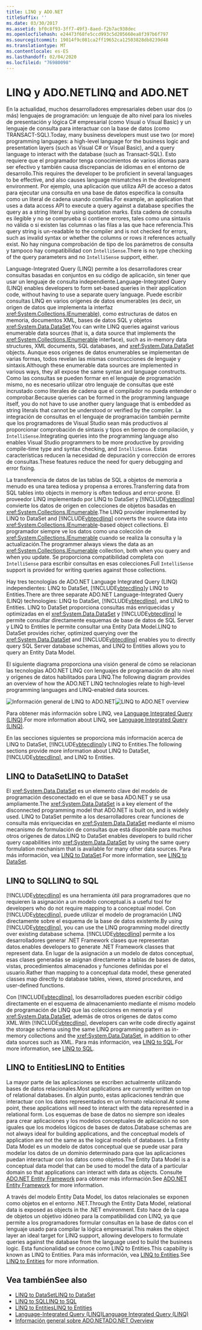 ```yaml
---
title: LINQ y ADO.NET
titleSuffix: ''
ms.date: 03/30/2017
ms.assetid: bf0c8f93-3ff7-49f3-8aed-f2b7ac938dec
ms.openlocfilehash: e24473f68fe5ccd993c5d205660ea8f397b6f797
ms.sourcegitcommit: 19014f9c081ca2ff19652ca12503828db8239d48
ms.translationtype: MT
ms.contentlocale: es-ES
ms.lasthandoff: 02/04/2020
ms.locfileid: "76980098"
---
```

# <a name="linq-and-adonet"></a><span data-ttu-id="11838-102">LINQ y ADO.NET</span><span class="sxs-lookup"><span data-stu-id="11838-102">LINQ and ADO.NET</span></span>
<span data-ttu-id="11838-103">En la actualidad, muchos desarrolladores empresariales deben usar dos (o más) lenguajes de programación: un lenguaje de alto nivel para los niveles de presentación y lógica C# empresarial (como Visual o Visual Basic) y un lenguaje de consulta para interactuar con la base de datos (como TRANSACT-SQL).</span><span class="sxs-lookup"><span data-stu-id="11838-103">Today, many business developers must use two (or more) programming languages: a high-level language for the business logic and presentation layers (such as Visual C# or Visual Basic), and a query language to interact with the database (such as Transact-SQL).</span></span> <span data-ttu-id="11838-104">Esto requiere que el programador tenga conocimientos de varios idiomas para ser efectivo y también causa discrepancias de idiomas en el entorno de desarrollo.</span><span class="sxs-lookup"><span data-stu-id="11838-104">This requires the developer to be proficient in several languages to be effective, and also causes language mismatches in the development environment.</span></span> <span data-ttu-id="11838-105">Por ejemplo, una aplicación que utiliza API de acceso a datos para ejecutar una consulta en una base de datos especifica la consulta como un literal de cadena usando comillas.</span><span class="sxs-lookup"><span data-stu-id="11838-105">For example, an application that uses a data access API to execute a query against a database specifies the query as a string literal by using quotation marks.</span></span> <span data-ttu-id="11838-106">Esta cadena de consulta es ilegible y no se comprueba si contiene errores, tales como una sintaxis no válida o si existen las columnas o las filas a las que hace referencia.</span><span class="sxs-lookup"><span data-stu-id="11838-106">This query string is un-readable to the compiler and is not checked for errors, such as invalid syntax or whether the columns or rows it references actually exist.</span></span> <span data-ttu-id="11838-107">No hay ninguna comprobación de tipo de los parámetros de consulta y tampoco hay compatibilidad con `IntelliSense`.</span><span class="sxs-lookup"><span data-stu-id="11838-107">There is no type checking of the query parameters and no `IntelliSense` support, either.</span></span>  
  
 <span data-ttu-id="11838-108">Language-Integrated Query (LINQ) permite a los desarrolladores crear consultas basadas en conjuntos en su código de aplicación, sin tener que usar un lenguaje de consulta independiente.</span><span class="sxs-lookup"><span data-stu-id="11838-108">Language-Integrated Query (LINQ) enables developers to form set-based queries in their application code, without having to use a separate query language.</span></span> <span data-ttu-id="11838-109">Puede escribir consultas LINQ en varios orígenes de datos enumerables (es decir, un origen de datos que implementa la interfaz <xref:System.Collections.IEnumerable>), como estructuras de datos en memoria, documentos XML, bases de datos SQL y objetos <xref:System.Data.DataSet>.</span><span class="sxs-lookup"><span data-stu-id="11838-109">You can write LINQ queries against various enumerable data sources (that is, a data source that implements the <xref:System.Collections.IEnumerable> interface), such as in-memory data structures, XML documents, SQL databases, and <xref:System.Data.DataSet> objects.</span></span> <span data-ttu-id="11838-110">Aunque esos orígenes de datos enumerables se implementan de varias formas, todos revelan las mismas construcciones de lenguaje y sintaxis.</span><span class="sxs-lookup"><span data-stu-id="11838-110">Although these enumerable data sources are implemented in various ways, they all expose the same syntax and language constructs.</span></span> <span data-ttu-id="11838-111">Como las consultas se pueden formar en el lenguaje de programación mismo, no es necesario utilizar otro lenguaje de consultas que esté incrustado como literales de cadena que el compilador no pueda entender o comprobar.</span><span class="sxs-lookup"><span data-stu-id="11838-111">Because queries can be formed in the programming language itself, you do not have to use another query language that is embedded as string literals that cannot be understood or verified by the compiler.</span></span> <span data-ttu-id="11838-112">La integración de consultas en el lenguaje de programación también permite que los programadores de Visual Studio sean más productivos al proporcionar comprobación de sintaxis y tipos en tiempo de compilación, y `IntelliSense`.</span><span class="sxs-lookup"><span data-stu-id="11838-112">Integrating queries into the programming language also enables Visual Studio programmers to be more productive by providing compile-time type and syntax checking, and `IntelliSense`.</span></span> <span data-ttu-id="11838-113">Estas características reducen la necesidad de depuración y corrección de errores de consultas.</span><span class="sxs-lookup"><span data-stu-id="11838-113">These features reduce the need for query debugging and error fixing.</span></span>  
  
 <span data-ttu-id="11838-114">La transferencia de datos de las tablas de SQL a objetos de memoria a menudo es una tarea tediosa y propensa a errores.</span><span class="sxs-lookup"><span data-stu-id="11838-114">Transferring data from SQL tables into objects in memory is often tedious and error-prone.</span></span> <span data-ttu-id="11838-115">El proveedor LINQ implementado por LINQ to DataSet y [!INCLUDE[vbtecdlinq](../../../../includes/vbtecdlinq-md.md)] convierte los datos de origen en colecciones de objetos basadas en <xref:System.Collections.IEnumerable>.</span><span class="sxs-lookup"><span data-stu-id="11838-115">The LINQ provider implemented by LINQ to DataSet and [!INCLUDE[vbtecdlinq](../../../../includes/vbtecdlinq-md.md)] converts the source data into <xref:System.Collections.IEnumerable>-based object collections.</span></span> <span data-ttu-id="11838-116">El programador siempre ve los datos como una colección de <xref:System.Collections.IEnumerable> cuando se realiza la consulta y la actualización.</span><span class="sxs-lookup"><span data-stu-id="11838-116">The programmer always views the data as an <xref:System.Collections.IEnumerable> collection, both when you query and when you update.</span></span> <span data-ttu-id="11838-117">Se proporciona compatibilidad completa con `IntelliSense` para escribir consultas en esas colecciones.</span><span class="sxs-lookup"><span data-stu-id="11838-117">Full `IntelliSense` support is provided for writing queries against those collections.</span></span>  
  
 <span data-ttu-id="11838-118">Hay tres tecnologías de ADO.NET Language Integrated Query (LINQ) independientes: LINQ to DataSet, [!INCLUDE[vbtecdlinq](../../../../includes/vbtecdlinq-md.md)]y LINQ to Entities.</span><span class="sxs-lookup"><span data-stu-id="11838-118">There are three separate ADO.NET Language-Integrated Query (LINQ) technologies: LINQ to DataSet, [!INCLUDE[vbtecdlinq](../../../../includes/vbtecdlinq-md.md)], and LINQ to Entities.</span></span> <span data-ttu-id="11838-119">LINQ to DataSet proporciona consultas más enriquecidas y optimizadas en el <xref:System.Data.DataSet> y [!INCLUDE[vbtecdlinq](../../../../includes/vbtecdlinq-md.md)] le permite consultar directamente esquemas de base de datos de SQL Server y LINQ to Entities le permite consultar una Entity Data Model.</span><span class="sxs-lookup"><span data-stu-id="11838-119">LINQ to DataSet provides richer, optimized querying over the <xref:System.Data.DataSet> and [!INCLUDE[vbtecdlinq](../../../../includes/vbtecdlinq-md.md)] enables you to directly query SQL Server database schemas, and LINQ to Entities allows you to query an Entity Data Model.</span></span>  
  
 <span data-ttu-id="11838-120">El siguiente diagrama proporciona una visión general de cómo se relacionan las tecnologías ADO.NET LINQ con lenguajes de programación de alto nivel y orígenes de datos habilitados para LINQ.</span><span class="sxs-lookup"><span data-stu-id="11838-120">The following diagram provides an overview of how the ADO.NET LINQ technologies relate to high-level programming languages and LINQ-enabled data sources.</span></span>  
  
 <span data-ttu-id="11838-121">![Información general de LINQ to ADO.NET](./media/dpue-linqtoadonetoverview-bpuedev11.gif "DPUE_LinqToAdoNetOverview_bpuedev11")</span><span class="sxs-lookup"><span data-stu-id="11838-121">![LINQ to ADO.NET overview](./media/dpue-linqtoadonetoverview-bpuedev11.gif "DPUE_LinqToAdoNetOverview_bpuedev11")</span></span>  
  
 <span data-ttu-id="11838-122">Para obtener más información sobre LINQ, vea [Language Integrated Query (LINQ)](../../../csharp/programming-guide/concepts/linq/index.md).</span><span class="sxs-lookup"><span data-stu-id="11838-122">For more information about LINQ, see [Language Integrated Query (LINQ)](../../../csharp/programming-guide/concepts/linq/index.md).</span></span>
  
 <span data-ttu-id="11838-123">En las secciones siguientes se proporciona más información acerca de LINQ to DataSet, [!INCLUDE[vbtecdlinq](../../../../includes/vbtecdlinq-md.md)]y LINQ to Entities.</span><span class="sxs-lookup"><span data-stu-id="11838-123">The following sections provide more information about LINQ to DataSet, [!INCLUDE[vbtecdlinq](../../../../includes/vbtecdlinq-md.md)], and LINQ to Entities.</span></span>  
  
## <a name="linq-to-dataset"></a><span data-ttu-id="11838-124">LINQ to DataSet</span><span class="sxs-lookup"><span data-stu-id="11838-124">LINQ to DataSet</span></span>  
 <span data-ttu-id="11838-125">El <xref:System.Data.DataSet> es un elemento clave del modelo de programación desconectado en el que se basa ADO.NET y se usa ampliamente.</span><span class="sxs-lookup"><span data-stu-id="11838-125">The <xref:System.Data.DataSet> is a key element of the disconnected programming model that ADO.NET is built on, and is widely used.</span></span> <span data-ttu-id="11838-126">LINQ to DataSet permite a los desarrolladores crear funciones de consulta más enriquecidas en <xref:System.Data.DataSet> mediante el mismo mecanismo de formulación de consultas que está disponible para muchos otros orígenes de datos.</span><span class="sxs-lookup"><span data-stu-id="11838-126">LINQ to DataSet enables developers to build richer query capabilities into <xref:System.Data.DataSet> by using the same query formulation mechanism that is available for many other data sources.</span></span> <span data-ttu-id="11838-127">Para más información, vea [LINQ to DataSet](linq-to-dataset.md).</span><span class="sxs-lookup"><span data-stu-id="11838-127">For more information, see [LINQ to DataSet](linq-to-dataset.md).</span></span>  
  
## <a name="linq-to-sql"></a><span data-ttu-id="11838-128">LINQ to SQL</span><span class="sxs-lookup"><span data-stu-id="11838-128">LINQ to SQL</span></span>  
 [!INCLUDE[vbtecdlinq](../../../../includes/vbtecdlinq-md.md)] <span data-ttu-id="11838-129">es una herramienta útil para programadores que no requieren la asignación a un modelo conceptual.</span><span class="sxs-lookup"><span data-stu-id="11838-129">is a useful tool for developers who do not require mapping to a conceptual model.</span></span> <span data-ttu-id="11838-130">Con [!INCLUDE[vbtecdlinq](../../../../includes/vbtecdlinq-md.md)], puede utilizar el modelo de programación LINQ directamente sobre el esquema de la base de datos existente.</span><span class="sxs-lookup"><span data-stu-id="11838-130">By using [!INCLUDE[vbtecdlinq](../../../../includes/vbtecdlinq-md.md)], you can use the LINQ programming model directly over existing database schema.</span></span> [!INCLUDE[vbtecdlinq](../../../../includes/vbtecdlinq-md.md)] <span data-ttu-id="11838-131">permite a los desarrolladores generar .NET Framework clases que representan datos.</span><span class="sxs-lookup"><span data-stu-id="11838-131">enables developers to generate .NET Framework classes that represent data.</span></span> <span data-ttu-id="11838-132">En lugar de la asignación a un modelo de datos conceptual, esas clases generadas se asignan directamente a tablas de bases de datos, vistas, procedimientos almacenados y funciones definidas por el usuario.</span><span class="sxs-lookup"><span data-stu-id="11838-132">Rather than mapping to a conceptual data model, these generated classes map directly to database tables, views, stored procedures, and user-defined functions.</span></span>  
  
 <span data-ttu-id="11838-133">Con [!INCLUDE[vbtecdlinq](../../../../includes/vbtecdlinq-md.md)], los desarrolladores pueden escribir código directamente en el esquema de almacenamiento mediante el mismo modelo de programación de LINQ que las colecciones en memoria y el <xref:System.Data.DataSet>, además de otros orígenes de datos como XML.</span><span class="sxs-lookup"><span data-stu-id="11838-133">With [!INCLUDE[vbtecdlinq](../../../../includes/vbtecdlinq-md.md)], developers can write code directly against the storage schema using the same LINQ programming pattern as in-memory collections and the <xref:System.Data.DataSet>, in addition to other data sources such as XML.</span></span> <span data-ttu-id="11838-134">Para más información, vea [LINQ to SQL](./sql/linq/index.md).</span><span class="sxs-lookup"><span data-stu-id="11838-134">For more information, see [LINQ to SQL](./sql/linq/index.md).</span></span>  
  
## <a name="linq-to-entities"></a><span data-ttu-id="11838-135">LINQ to Entities</span><span class="sxs-lookup"><span data-stu-id="11838-135">LINQ to Entities</span></span>  
 <span data-ttu-id="11838-136">La mayor parte de las aplicaciones se escriben actualmente utilizando bases de datos relacionales.</span><span class="sxs-lookup"><span data-stu-id="11838-136">Most applications are currently written on top of relational databases.</span></span> <span data-ttu-id="11838-137">En algún punto, estas aplicaciones tendrán que interactuar con los datos representados en un formato relacional.</span><span class="sxs-lookup"><span data-stu-id="11838-137">At some point, these applications will need to interact with the data represented in a relational form.</span></span> <span data-ttu-id="11838-138">Los esquemas de base de datos no siempre son ideales para crear aplicaciones y los modelos conceptuales de aplicación no son iguales que los modelos lógicos de bases de datos.</span><span class="sxs-lookup"><span data-stu-id="11838-138">Database schemas are not always ideal for building applications, and the conceptual models of application are not the same as the logical models of databases.</span></span> <span data-ttu-id="11838-139">La Entity Data Model es un modelo de datos conceptual que se puede usar para modelar los datos de un dominio determinado para que las aplicaciones puedan interactuar con los datos como objetos.</span><span class="sxs-lookup"><span data-stu-id="11838-139">The Entity Data Model is a conceptual data model that can be used to model the data of a particular domain so that applications can interact with data as objects.</span></span> <span data-ttu-id="11838-140">Consulte [ADO.NET Entity Framework](./ef/index.md) para obtener más información.</span><span class="sxs-lookup"><span data-stu-id="11838-140">See [ADO.NET Entity Framework](./ef/index.md) for more information.</span></span>  
  
 <span data-ttu-id="11838-141">A través del modelo Entity Data Model, los datos relacionales se exponen como objetos en el entorno .NET.</span><span class="sxs-lookup"><span data-stu-id="11838-141">Through the Entity Data Model, relational data is exposed as objects in the .NET environment.</span></span> <span data-ttu-id="11838-142">Esto hace de la capa de objetos un objetivo idóneo para la compatibilidad con LINQ, ya que permite a los programadores formular consultas en la base de datos con el lenguaje usado para compilar la lógica empresarial.</span><span class="sxs-lookup"><span data-stu-id="11838-142">This makes the object layer an ideal target for LINQ support, allowing developers to formulate queries against the database from the language used to build the business logic.</span></span> <span data-ttu-id="11838-143">Esta funcionalidad se conoce como LINQ to Entities.</span><span class="sxs-lookup"><span data-stu-id="11838-143">This capability is known as LINQ to Entities.</span></span> <span data-ttu-id="11838-144">Para más información, vea [LINQ to Entities](./ef/language-reference/linq-to-entities.md).</span><span class="sxs-lookup"><span data-stu-id="11838-144">See [LINQ to Entities](./ef/language-reference/linq-to-entities.md) for more information.</span></span>  
  
## <a name="see-also"></a><span data-ttu-id="11838-145">Vea también</span><span class="sxs-lookup"><span data-stu-id="11838-145">See also</span></span>

- [<span data-ttu-id="11838-146">LINQ to DataSet</span><span class="sxs-lookup"><span data-stu-id="11838-146">LINQ to DataSet</span></span>](linq-to-dataset.md)
- [<span data-ttu-id="11838-147">LINQ to SQL</span><span class="sxs-lookup"><span data-stu-id="11838-147">LINQ to SQL</span></span>](./sql/linq/index.md)
- [<span data-ttu-id="11838-148">LINQ to Entities</span><span class="sxs-lookup"><span data-stu-id="11838-148">LINQ to Entities</span></span>](./ef/language-reference/linq-to-entities.md)
- [<span data-ttu-id="11838-149">Language-Integrated Query (LINQ)</span><span class="sxs-lookup"><span data-stu-id="11838-149">Language Integrated Query (LINQ)</span></span>](../../../csharp/programming-guide/concepts/linq/index.md)
- [<span data-ttu-id="11838-150">Información general sobre ADO.NET</span><span class="sxs-lookup"><span data-stu-id="11838-150">ADO.NET Overview</span></span>](ado-net-overview.md)
